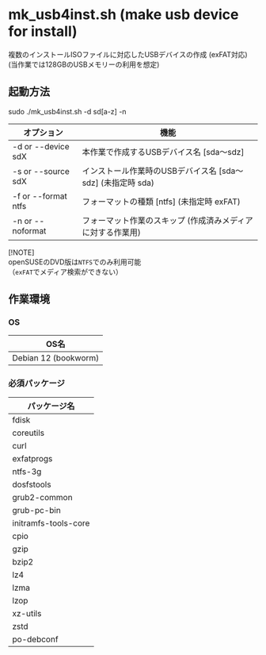 # mk_usb4inst.sh (make usb device for install)

複数のインストールISOファイルに対応したUSBデバイスの作成 (exFAT対応)  
(当作業では128GBのUSBメモリーの利用を想定)

## 起動方法

sudo ./mk_usb4inst.sh -d sd[a-z] -n  

| オプション | 機能 |
| --- | --- |
| -d or --device sdX  | 本作業で作成するUSBデバイス名 [sda～sdz] |
| -s or --source sdX  | インストール作業時のUSBデバイス名 [sda～sdz] (未指定時 sda) |
| -f or --format ntfs | フォーマットの種類 [ntfs] (未指定時 exFAT) |
| -n or --noformat    | フォーマット作業のスキップ (作成済みメディアに対する作業用) |

[!NOTE]  
openSUSEのDVD版は`NTFS`でのみ利用可能  
（`exFAT`でメディア検索ができない）  

## 作業環境

### OS

| OS名 |
| --- |
| Debian 12 (bookworm) |

### 必須パッケージ

| パッケージ名 |
| --- |
| fdisk |
| coreutils |
| curl |
| exfatprogs |
| ntfs-3g |
| dosfstools |
| grub2-common |
| grub-pc-bin |
| initramfs-tools-core |
| cpio |
| gzip |
| bzip2 |
| lz4 |
| lzma |
| lzop |
| xz-utils |
| zstd |
| po-debconf |

